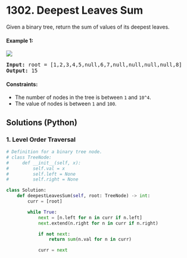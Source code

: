 # 1302. Deepest Leaves Sum
Given a binary tree, return the sum of values of its deepest leaves.

#### Example 1:
![](https://assets.leetcode.com/uploads/2019/07/31/1483_ex1.png)
<pre>
<strong>Input:</strong> root = [1,2,3,4,5,null,6,7,null,null,null,null,8]
<strong>Output:</strong> 15
</pre>

#### Constraints:
* The number of nodes in the tree is between ```1``` and ```10^4```.
* The value of nodes is between ```1``` and ```100```.

## Solutions (Python)

### 1. Level Order Traversal
```Python
# Definition for a binary tree node.
# class TreeNode:
#     def __init__(self, x):
#         self.val = x
#         self.left = None
#         self.right = None

class Solution:
    def deepestLeavesSum(self, root: TreeNode) -> int:
        curr = [root]

        while True:
            next = [n.left for n in curr if n.left]
            next.extend(n.right for n in curr if n.right)

            if not next:
                return sum(n.val for n in curr)

            curr = next
```

